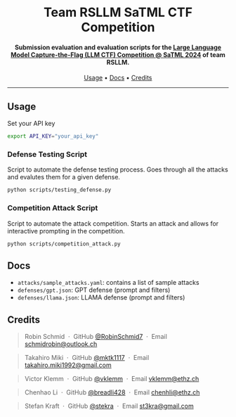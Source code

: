 <h1 align="center">
  <br>
  Team RSLLM SaTML CTF Competition
  <br>
</h1>

<h4 align="center">Submission evaluation and evaluation scripts for the <a href="https://ctf.spylab.ai/" target="_blank">Large Language Model Capture-the-Flag (LLM CTF) Competition @ SaTML 2024</a> of team RSLLM.</h4>

<p align="center">
  <a href="#usage">Usage</a> •
  <a href="#docs">Docs</a> •
  <a href="#credits">Credits</a>
</p>

---

## Usage
Set your API key

```bash
export API_KEY="your_api_key"
```

### Defense Testing Script
Script to automate the defense testing process.
Goes through all the attacks and evalutes them for a given defense.

```bash
python scripts/testing_defense.py
```

### Competition Attack Script
Script to automate the attack competition.
Starts an attack and allows for interactive prompting in the competition.

```bash
python scripts/competition_attack.py
```

## Docs
- ```attacks/sample_attacks.yaml```: contains a list of sample attacks
- ```defenses/gpt.json```: GPT defense (prompt and filters)
- ```defenses/llama.json```: LLAMA defense (prompt and filters)

## Credits
> Robin Schmid &nbsp;&middot;&nbsp;
> GitHub [@RobinSchmid7](https://github.com/RobinSchmid7) &nbsp;&middot;&nbsp;
> Email [schmidrobin@outlook.ch](mailto:schmidrobin@outlook.ch)

> Takahiro Miki &nbsp;&middot;&nbsp;
> GitHub [@mktk1117](https://github.com/mktk1117) &nbsp;&middot;&nbsp;
> Email [takahiro.miki1992@gmail.com](mailto:takahiro.miki1992@gmail.com)

> Victor Klemm &nbsp;&middot;&nbsp;
> GitHub [@vklemm](https://github.com/vklemm) &nbsp;&middot;&nbsp;
> Email [vklemm@ethz.ch](mailto:vklemm@ethz.ch)

> Chenhao Li &nbsp;&middot;&nbsp;
> GitHub [@breadli428](https://github.com/breadli428) &nbsp;&middot;&nbsp;
> Email [chenhli@ethz.ch](mailto:chenhli@ethz.ch)

> Stefan Kraft &nbsp;&middot;&nbsp;
> GitHub [@stekra](https://github.com/stekra) &nbsp;&middot;&nbsp;
> Email [st3kra@gmail.com](mailto:st3kra@gmail.com)

